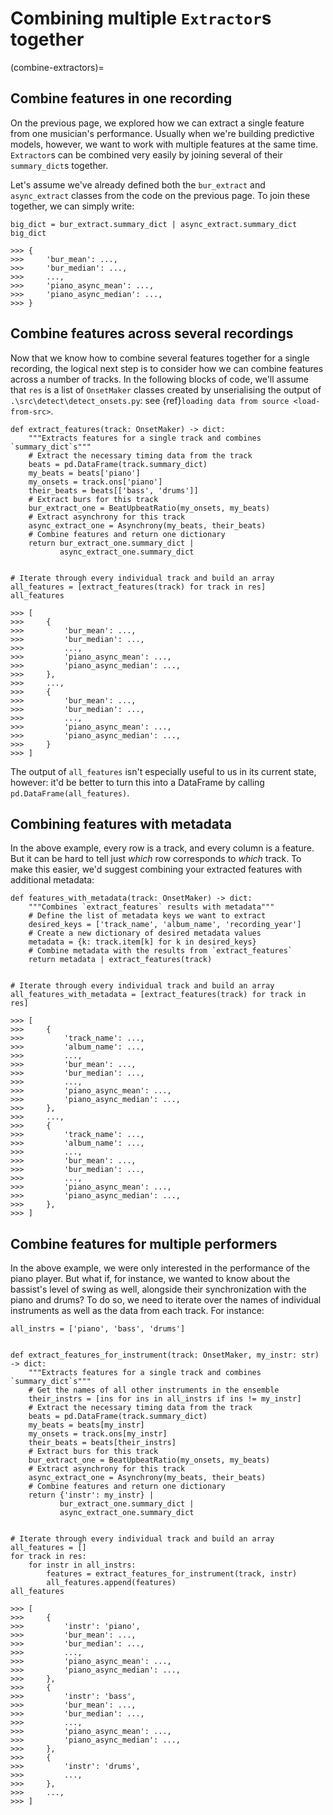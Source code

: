 # Combining multiple `Extractor`s together 
(combine-extractors)=

## Combine features in one recording

On the previous page, we explored how we can extract a single feature from one musician's performance. Usually when we're building predictive models, however, we want to work with multiple features at the same time. `Extractor`s can be combined very easily by joining several of their `summary_dict`s together.

Let's assume we've already defined both the `bur_extract` and `async_extract` classes from the code on the previous page. To join these together, we can simply write:

```
big_dict = bur_extract.summary_dict | async_extract.summary_dict
big_dict

>>> {
>>>     'bur_mean': ..., 
>>>     'bur_median': ..., 
>>>     ...,
>>>     'piano_async_mean': ...,
>>>     'piano_async_median': ...,
>>> }   
```

## Combine features across several recordings

Now that we know how to combine several features together for a single recording, the logical next step is to consider how we can combine features across a number of tracks. In the following blocks of code, we'll assume that `res` is a list of `OnsetMaker` classes created by unserialising the output of `.\src\detect\detect_onsets.py`: see {ref}`loading data from source <load-from-src>`.

```
def extract_features(track: OnsetMaker) -> dict:
    """Extracts features for a single track and combines `summary_dict`s"""
    # Extract the necessary timing data from the track
    beats = pd.DataFrame(track.summary_dict)
    my_beats = beats['piano']
    my_onsets = track.ons['piano']
    their_beats = beats[['bass', 'drums']]
    # Extract burs for this track
    bur_extract_one = BeatUpbeatRatio(my_onsets, my_beats)
    # Extract asynchrony for this track
    async_extract_one = Asynchrony(my_beats, their_beats)
    # Combine features and return one dictionary
    return bur_extract_one.summary_dict | 
           async_extract_one.summary_dict


# Iterate through every individual track and build an array
all_features = [extract_features(track) for track in res]
all_features

>>> [
>>>     {
>>>         'bur_mean': ..., 
>>>         'bur_median': ..., 
>>>         ...,
>>>         'piano_async_mean': ...,
>>>         'piano_async_median': ...,
>>>     },
>>>     ...,
>>>     {
>>>         'bur_mean': ..., 
>>>         'bur_median': ..., 
>>>         ...,
>>>         'piano_async_mean': ...,
>>>         'piano_async_median': ...,
>>>     }
>>> ]
```

The output of `all_features` isn't especially useful to us in its current state, however: it'd be better to turn this into a DataFrame by calling `pd.DataFrame(all_features)`.

## Combining features with metadata

In the above example, every row is a track, and every column is a feature. But it can be hard to tell just *which* row corresponds to *which* track. To make this easier, we'd suggest combining your extracted features with additional metadata:

```
def features_with_metadata(track: OnsetMaker) -> dict:
    """Combines `extract_features` results with metadata"""   
    # Define the list of metadata keys we want to extract
    desired_keys = ['track_name', 'album_name', 'recording_year']
    # Create a new dictionary of desired metadata values
    metadata = {k: track.item[k] for k in desired_keys}
    # Combine metadata with the results from `extract_features`
    return metadata | extract_features(track)
    
    
# Iterate through every individual track and build an array
all_features_with_metadata = [extract_features(track) for track in res]

>>> [
>>>     {
>>>         'track_name': ..., 
>>>         'album_name': ..., 
>>>         ...,
>>>         'bur_mean': ..., 
>>>         'bur_median': ..., 
>>>         ...,
>>>         'piano_async_mean': ...,
>>>         'piano_async_median': ...,
>>>     },
>>>     ...,
>>>     {
>>>         'track_name': ..., 
>>>         'album_name': ..., 
>>>         ...,
>>>         'bur_mean': ..., 
>>>         'bur_median': ..., 
>>>         ...,
>>>         'piano_async_mean': ...,
>>>         'piano_async_median': ...,
>>>     },
>>> ]
```

## Combine features for multiple performers

In the above example, we were only interested in the performance of the piano player. But what if, for instance, we wanted to know about the bassist's level of swing as well, alongside their synchronization with the piano and drums? To do so, we need to iterate over the names of individual instruments as well as the data from each track. For instance:


```
all_instrs = ['piano', 'bass', 'drums']


def extract_features_for_instrument(track: OnsetMaker, my_instr: str) -> dict:
    """Extracts features for a single track and combines `summary_dict`s"""
    # Get the names of all other instruments in the ensemble
    their_instrs = [ins for ins in all_instrs if ins != my_instr]
    # Extract the necessary timing data from the track
    beats = pd.DataFrame(track.summary_dict)
    my_beats = beats[my_instr]
    my_onsets = track.ons[my_instr]
    their_beats = beats[their_instrs]
    # Extract burs for this track
    bur_extract_one = BeatUpbeatRatio(my_onsets, my_beats)
    # Extract asynchrony for this track
    async_extract_one = Asynchrony(my_beats, their_beats)
    # Combine features and return one dictionary
    return {'instr': my_instr} | 
           bur_extract_one.summary_dict | 
           async_extract_one.summary_dict


# Iterate through every individual track and build an array
all_features = []
for track in res:
    for instr in all_instrs:
        features = extract_features_for_instrument(track, instr)
        all_features.append(features)
all_features

>>> [
>>>     {
>>>         'instr': 'piano', 
>>>         'bur_mean': ..., 
>>>         'bur_median': ..., 
>>>         ...,
>>>         'piano_async_mean': ...,
>>>         'piano_async_median': ...,
>>>     },
>>>     {
>>>         'instr': 'bass', 
>>>         'bur_mean': ..., 
>>>         'bur_median': ..., 
>>>         ...,
>>>         'piano_async_mean': ...,
>>>         'piano_async_median': ...,
>>>     },
>>>     {
>>>         'instr': 'drums', 
>>>         ...,
>>>     },
>>>     ...,
>>> ]
```